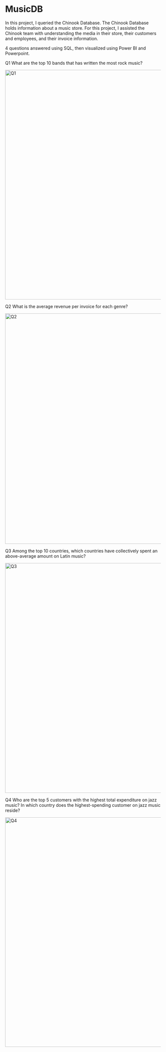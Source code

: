 # MusicDB
In this project, I queried the Chinook Database. The Chinook Database holds information about a music store. For this project, I assisted the Chinook team with understanding the media in their store, their customers and employees, and their invoice information.

4 questions answered using SQL, then visualized using Power BI and Powerpoint. 

Q1
What are the top 10 bands that has written the most rock music?

<img width="743" alt="Q1" src="https://github.com/jywade/MusicDB/assets/120602494/04e7417c-7568-4a7e-8945-e5b34dd42848">


Q2
What is the average revenue per invoice for each genre?


<img width="746" alt="Q2" src="https://github.com/jywade/MusicDB/assets/120602494/47f46c5d-a832-40ab-9c96-f49588d4c569">


Q3
Among the top 10 countries, which countries have collectively spent an above-average amount on Latin music?


<img width="744" alt="Q3" src="https://github.com/jywade/MusicDB/assets/120602494/e630c022-c434-44a0-aafe-4faf8a59d669">



Q4 
Who are the top 5 customers with the highest total expenditure on jazz music? 
In which country does the highest-spending customer on jazz music reside?


<img width="743" alt="Q4" src="https://github.com/jywade/MusicDB/assets/120602494/2cc95396-fb9d-452e-a233-0bcf8759a8e4">


